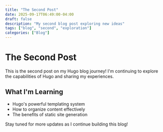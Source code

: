 ```yaml
---
title: "The Second Post"
date: 2025-09-17T06:49:00-04:00
draft: false
description: "My second blog post exploring new ideas"
tags: ["blog", "second", "exploration"]
categories: ["Blog"]
---
```


# The Second Post

This is the second post on my Hugo blog journey! I'm continuing to explore the capabilities of Hugo and sharing my experiences.

## What I'm Learning

- Hugo's powerful templating system
- How to organize content effectively
- The benefits of static site generation

Stay tuned for more updates as I continue building this blog!
